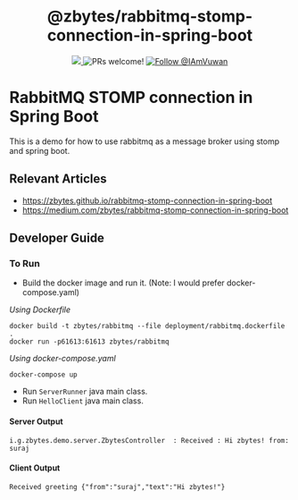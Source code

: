 <h1 align="center">
  @zbytes/rabbitmq-stomp-connection-in-spring-boot
</h1>

<p align="center">
  <a href="https://github.com/zbytes/rabbitmq-stomp-connection-in-spring-boot/blob/master/LICENSE">
    <img src="https://img.shields.io/badge/license-MIT-blue.svg" />
  </a>
  <img src="https://img.shields.io/badge/PRs-welcome-brightgreen.svg" alt="PRs welcome!" />
  <a href="https://twitter.com/intent/follow?screen_name=IAmVuwan">
      <img src="https://img.shields.io/twitter/follow/IAmVuwan.svg?label=Follow%20@IAmVuwan" alt="Follow @IAmVuwan" />
    </a>
</p>

# RabbitMQ STOMP connection in Spring Boot

This is a demo for how to use rabbitmq as a message broker using stomp and spring boot.

## Relevant Articles
- https://zbytes.github.io/rabbitmq-stomp-connection-in-spring-boot
- https://medium.com/zbytes/rabbitmq-stomp-connection-in-spring-boot

## Developer Guide

### To Run

- Build the docker image and run it. (Note: I would prefer docker-compose.yaml)

*Using Dockerfile*

```
docker build -t zbytes/rabbitmq --file deployment/rabbitmq.dockerfile .
docker run -p61613:61613 zbytes/rabbitmq
```

*Using docker-compose.yaml*

```
docker-compose up
```

- Run `ServerRunner` java main class.
- Run `HelloClient` java main class.

#### Server Output
```
i.g.zbytes.demo.server.ZbytesController  : Received : Hi zbytes! from: suraj
```
 
#### Client Output

```
Received greeting {"from":"suraj","text":"Hi zbytes!"}
```
